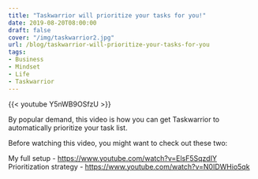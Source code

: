 ```yaml
---
title: "Taskwarrior will prioritize your tasks for you!"
date: 2019-08-20T08:00:00
draft: false
cover: "/img/taskwarrior2.jpg" 
url: /blog/taskwarrior-will-prioritize-your-tasks-for-you
tags:
- Business
- Mindset
- Life
- Taskwarrior
---
```


{{< youtube Y5nWB9OSfzU >}} 

By popular demand, this video is how you can get Taskwarrior to automatically prioritize your task list.

Before watching this video, you might want to check out these two:

My full setup - https://www.youtube.com/watch?v=ElsF5SqzdIY
Prioritization strategy - https://www.youtube.com/watch?v=N0IDWHio5qk